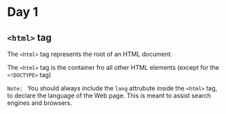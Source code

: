
# Day 1

## `<html>` tag
The `<html>` tag represents the root of an HTML document.

The `<html>` tag is the container fro all other HTML elements (except for the `<!DOCTYPE>` tag) 

`Note: ` You should always include the `lang` attrubute inside the `<html>` tag, to declare the language of the Web page. This is meant to assist search engines and browsers.